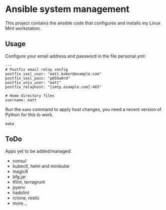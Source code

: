 Ansible system management
=========================

This project contains the ansible code that configures and installs my Linux Mint workstation.

Usage
-----

Configure your email address and password in the file personal.yml:

    ---
    # Postfix email relay config
    postfix_sasl_user: "matt.baker@example.com"
    postfix_sasl_pass: "p@55w0rd"
    postfix_unix_user: "matt"
    postfix_relayhost: "[smtp.example.com]:465"

    # Home directory files
    username: matt

Run the `make` command to apply host changes, you need a recent version of Python for this to work.

    make

ToDo
----

Apps yet to be added/managed:

* consul
* kubectl, helm and minikube
* magic8
* bfg.jar
* tflint, terragrunt
* pyenv
* hadolint
* rclone, restic
* more...
